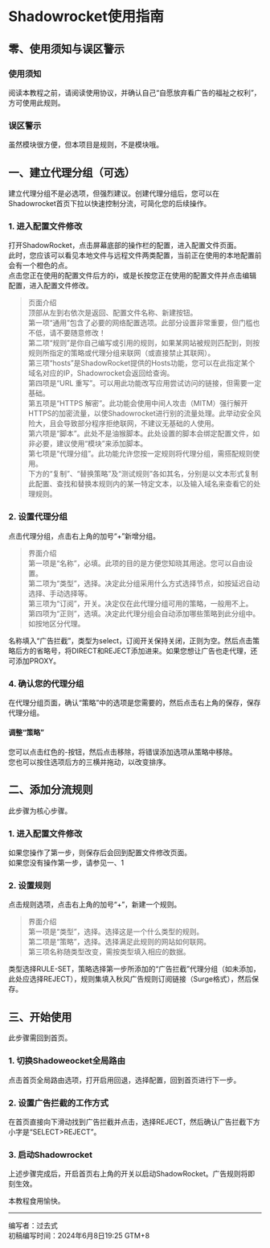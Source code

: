 # Shadowrocket使用指南
## 零、使用须知与误区警示
### 使用须知
阅读本教程之前，请阅读使用协议，并确认自己“自愿放弃看广告的福祉之权利”，方可使用此规则。
### 误区警示
虽然模块很方便，但本项目是规则，不是模块哦。

## 一、建立代理分组（可选）
建立代理分组不是必选项，但强烈建议。创建代理分组后，您可以在Shadowrocket首页下拉以快速控制分流，可简化您的后续操作。
### 1. 进入配置文件修改
打开ShadowRocket，点击屏幕底部的操作栏的配置，进入配置文件页面。  
此时，您应该可以看见本地文件与远程文件两类配置，当前正在使用的本地配置前会有一个橙色的点。  
点击您正在使用的配置文件后方的i，或是长按您正在使用的配置文件并点击编辑配置，进入配置文件修改。
> 页面介绍  
> 顶部从左到右依次是返回、配置文件名称、新建按钮。  
> 第一项“通用”包含了必要的网络配置选项。此部分设置非常重要，但门槛也不低，请不要随意修改！  
> 第二项“规则”是你自己编写或引用的规则，如果某网站被规则匹配到，则按规则所指定的策略或代理分组来联网（或直接禁止其联网）。  
> 第三项“hosts”是ShadowRocket提供的Hosts功能，您可以在此指定某个域名对应的IP，Shadowrocket会返回给查询。  
> 第四项是“URL 重写”。可以用此功能改写应用尝试访问的链接，但需要一定基础。  
> 第五项是“HTTPS 解密”。此功能会使用中间人攻击（MITM）强行解开HTTPS的加密流量，以使Shadowrocket进行别的流量处理。此举动安全风险大，且会导致部分程序拒绝联网，不建议无基础的人使用。  
> 第六项是“脚本”。此处不是油猴脚本。此处设置的脚本会绑定配置文件，如非必要，建议使用“模块”来添加脚本。  
> 第七项是“代理分组”。此功能允许您按一定规则将代理分组，需搭配规则使用。  
> 下方的“复制”、“替换策略”及“测试规则”各如其名，分别是以文本形式复制此配置、查找和替换本规则内的某一特定文本，以及输入域名来查看它的处理规则。  
### 2. 设置代理分组
点击代理分组，点击右上角的加号“+”新增分组。
> 界面介绍  
> 第一项是“名称”，必填。此项的目的是方便您知晓其用途。您可以自由设置。  
> 第二项为“类型”，选择。决定此分组采用什么方式选择节点，如按延迟自动选择、手动选择等。  
> 第三项为“订阅”，开关。决定仅在此代理分组可用的策略，一般用不上。  
> 第四项为“正则”，选填。决定此代理分组会自动添加哪些策略到此分组中。如按地区分代理。  

名称填入“广告拦截”，类型为select，订阅开关保持关闭，正则为空。然后点击策略后方的省略号，将DIRECT和REJECT添加进来。如果您想让广告也走代理，还可添加PROXY。  
### 4. 确认您的代理分组
在代理分组页面，确认“策略”中的选项是您需要的，然后点击右上角的保存，保存代理分组。
#### 调整“策略”
您可以点击红色的-按钮，然后点击移除，将错误添加选项从策略中移除。  
您也可以按住选项后方的三横并拖动，以改变排序。

## 二、添加分流规则
此步骤为核心步骤。
### 1. 进入配置文件修改
如果您操作了第一步，则保存后会回到配置文件修改页面。  
如果您没有操作第一步，请参见一、1
### 2. 设置规则
点击规则选项，点击右上角的加号“+”，新建一个规则。  
> 界面介绍  
> 第一项是“类型”，选择。选择这是一个什么类型的规则。  
> 第二项是“策略”，选择。选择满足此规则的网站如何联网。  
> 第三项名称随类型改变，需按类型填入相应的数据。  

类型选择RULE-SET，策略选择第一步所添加的“广告拦截”代理分组（如未添加，此处应选择REJECT），规则集填入秋风广告规则订阅链接（Surge格式），然后保存。

## 三、开始使用
此步骤需回到首页。
### 1. 切换Shadoweocket全局路由
点击首页全局路由选项，打开启用回退，选择配置，回到首页进行下一步。
### 2. 设置广告拦截的工作方式
在首页直接向下滑动找到广告拦截并点击，选择REJECT，然后确认广告拦截下方小字是“SELECT>REJECT”。
### 3. 启动Shadowrocket
上述步骤完成后，开启首页右上角的开关以启动ShadowRocket。广告规则将即刻生效。

本教程食用愉快。

------
编写者：过去式  
初稿编写时间：2024年6月8日19:25 GTM+8  

